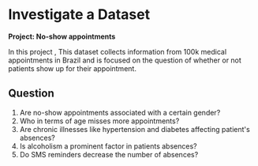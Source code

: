 # Investigate a Dataset
**Project: No-show appointments**

In this project , This dataset collects information from 100k medical appointments in Brazil and is 
focused on the question of whether or not patients show up for their appointment.

## Question
1. Are no-show appointments associated with a certain gender?
2. Who in terms of age misses more appointments?
3. Are chronic illnesses like hypertension and diabetes affecting patient's absences?
4. Is alcoholism a prominent factor in patients absences?
5. Do SMS reminders decrease the number of absences?
